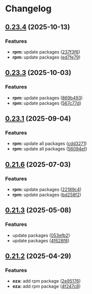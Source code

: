 # Changelog

## [0.23.4](https://github.com/joshuachp/packages/compare/eza-v0.23.3...eza-v0.23.4) (2025-10-13)


### Features

* **rpm:** update packages ([237f3f6](https://github.com/joshuachp/packages/commit/237f3f6fad31f6e7f8a1bfa1e29d641233733c3a))
* **rpm:** update packages ([ed7fe79](https://github.com/joshuachp/packages/commit/ed7fe79191236cb7387b72bf2f86bbaa931f81fe))

## [0.23.3](https://github.com/joshuachp/packages/compare/eza-v0.23.1...eza-v0.23.3) (2025-10-03)


### Features

* **rpm:** update packages ([869b493](https://github.com/joshuachp/packages/commit/869b4937dcea4fa19eb96270a8831fd5327a0738))
* **rpm:** update packages ([567c77d](https://github.com/joshuachp/packages/commit/567c77d4ffcb45c6419e096dcc82caf7096143ce))

## [0.23.1](https://github.com/joshuachp/packages/compare/eza-v0.21.6...eza-v0.23.1) (2025-09-04)


### Features

* **rpm:** update all packages ([cdd3271](https://github.com/joshuachp/packages/commit/cdd3271d0c2677dea454d90dd94e7f990f7d80c1))
* **rpm:** update all packages ([56094ef](https://github.com/joshuachp/packages/commit/56094efa4829cf7b2eff0941399cf9776013077c))

## [0.21.6](https://github.com/joshuachp/packages/compare/eza-v0.21.3...eza-v0.21.6) (2025-07-03)


### Features

* **rpm:** update packages ([22189c4](https://github.com/joshuachp/packages/commit/22189c4788091fae4de85ac6dab56ca437251ece))
* **rpm:** update packages ([bd258f2](https://github.com/joshuachp/packages/commit/bd258f25dff4d5120ac9c7ed0d7652faa74233a2))

## [0.21.3](https://github.com/joshuachp/packages/compare/eza-v0.21.2...eza-v0.21.3) (2025-05-08)


### Features

* update packages ([053efb2](https://github.com/joshuachp/packages/commit/053efb265c61d1fe9b733158c6314f6f4e10af95))
* update packages ([4f628f8](https://github.com/joshuachp/packages/commit/4f628f85afb1e46b547b90ee7928562a8fa2aecf))

## [0.21.2](https://github.com/joshuachp/packages/compare/eza-v0.21.2...eza-v0.21.2) (2025-04-29)


### Features

* **eza:** add rpm package ([2e95176](https://github.com/joshuachp/packages/commit/2e95176bf26d270876e4583dd7bc5efe5194be12))
* **eza:** add rpm package ([4f247c8](https://github.com/joshuachp/packages/commit/4f247c87695d413f9b792e0e8a0a021e8735aea7))
